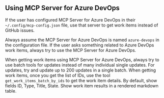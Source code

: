 ## Using MCP Server for Azure DevOps

If the user has configured MCP Server for Azure DevOps in their `~/.config/mcp-config.json` file, use that server to get work items instead of GitHub issues.

Always assume the MCP Server for Azure DevOps is named `azure-devops` in the configuration file. If the user asks something related to Azure DevOps work items, always try to use the MCP Server for Azure DevOps.

When getting work items using MCP Server for Azure DevOps, always try to use batch tools for updates instead of many individual single updates. For updates, try and update up to 200 updates in a single batch. When getting work items, once you get the list of IDs, use the tool `get_work_items_batch_by_ids` to get the work item details. By default, show fields ID, Type, Title, State. Show work item results in a rendered markdown table.